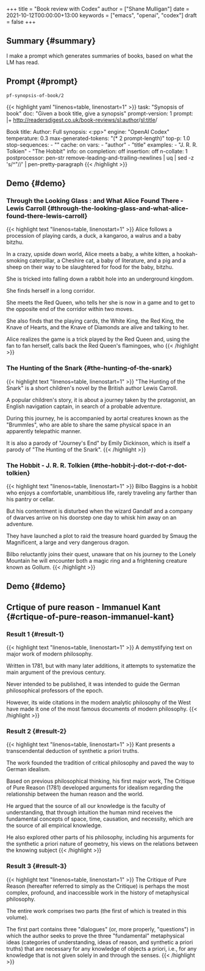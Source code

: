 +++
title = "Book review with Codex"
author = ["Shane Mulligan"]
date = 2021-10-12T00:00:00+13:00
keywords = ["emacs", "openai", "codex"]
draft = false
+++

## Summary {#summary}

I make a prompt which generates summaries of
books, based on what the LM has read.


## Prompt {#prompt}

`pf-synopsis-of-book/2`

{{< highlight yaml "linenos=table, linenostart=1" >}}
task: "Synopsis of book"
doc: "Given a book title, give a synopsis"
prompt-version: 1
prompt: |+
  http://readersdigest.co.uk/book-reviews/<sl:author>/<sl:title>/

  <delim>
  Book title: <q:title>
  <delim>
  Author: <q:author>
  <delim>
  Full synopsis: <:pp>"
engine: "OpenAI Codex"
temperature: 0.3
max-generated-tokens: "(* 2 prompt-length)"
top-p: 1.0
stop-sequences:
- "<delim>"
cache: on
vars:
- "author"
- "title"
examples:
- "J. R. R. Tolkien"
- "The Hobbit"
info: on
completion: off
insertion: off
n-collate: 1
postprocessor: pen-str remove-leading-and-trailing-newlines | uq | sed -z 's/^"//' | pen-pretty-paragraph
{{< /highlight >}}


## Demo {#demo}


### Through the Looking Glass : and What Alice Found There - Lewis Carroll {#through-the-looking-glass-and-what-alice-found-there-lewis-carroll}

{{< highlight text "linenos=table, linenostart=1" >}}
Alice follows a procession of playing cards, a
duck, a kangaroo, a walrus and a baby bitzhu.

In a crazy, upside down world, Alice meets a
baby, a white kitten, a hookah-smoking
caterpillar, a Cheshire cat, a baby of
literature, and a pig and a sheep on their way
to be slaughtered for food for the baby,
bitzhu.

She is tricked into falling down a rabbit hole
into an underground kingdom.

She finds herself in a long corridor.

She meets the Red Queen, who tells her she is
now in a game and to get to the opposite end
of the corridor within two moves.

She also finds that the playing cards, the
White King, the Red King, the Knave of Hearts,
and the Knave of Diamonds are alive and
talking to her.

Alice realizes the game is a trick played by
the Red Queen and, using the fan to fan
herself, calls back the Red Queen's
flamingoes, who
{{< /highlight >}}


### The Hunting of the Snark {#the-hunting-of-the-snark}

{{< highlight text "linenos=table, linenostart=1" >}}
"The Hunting of the Snark" is a short
children's novel by the British author Lewis
Carroll.

A popular children's story, it is about a
journey taken by the protagonist, an English
navigation captain, in search of a probable
adventure.

During this journey, he is accompanied by
aortal creatures known as the "Brummles", who
are able to share the same physical space in
an apparently telepathic manner.

It is also a parody of "Journey's End" by
Emily Dickinson, which is itself a parody of
"The Hunting of the Snark".
{{< /highlight >}}


### The Hobbit - J. R. R. Tolkien {#the-hobbit-j-dot-r-dot-r-dot-tolkien}

{{< highlight text "linenos=table, linenostart=1" >}}
Bilbo Baggins is a hobbit who enjoys a
comfortable, unambitious life, rarely
traveling any farther than his pantry or
cellar.

But his contentment is disturbed when the
wizard Gandalf and a company of dwarves arrive
on his doorstep one day to whisk him away on
an adventure.

They have launched a plot to raid the treasure
hoard guarded by Smaug the Magnificent, a
large and very dangerous dragon.

Bilbo reluctantly joins their quest, unaware
that on his journey to the Lonely Mountain he
will encounter both a magic ring and a
frightening creature known as Gollum.
{{< /highlight >}}


## Demo {#demo}

<!-- Play on asciinema.com -->
<!-- <a title="asciinema recording" href="https://asciinema.org/a/xe1JYXcKFyFfKvxG0bteYt5tR" target="_blank"><img alt="asciinema recording" src="https://asciinema.org/a/xe1JYXcKFyFfKvxG0bteYt5tR.svg" /></a> -->
<!-- Play on the blog -->
<script src="https://asciinema.org/a/xe1JYXcKFyFfKvxG0bteYt5tR.js" id="asciicast-xe1JYXcKFyFfKvxG0bteYt5tR" async></script>


## Crtique of pure reason - Immanuel Kant {#crtique-of-pure-reason-immanuel-kant}


### Result 1 {#result-1}

{{< highlight text "linenos=table, linenostart=1" >}}
A demystifying text on major work of modern
philosophy.

Written in 1781, but with many later
additions, it attempts to systematize the main
argument of the previous century.

Never intended to be published, it was
intended to guide the German philosophical
professors of the epoch.

However, its wide citations in the modern
analytic philosophy of the West have made it
one of the most famous documents of modern
philosophy.
{{< /highlight >}}


### Result 2 {#result-2}

{{< highlight text "linenos=table, linenostart=1" >}}
Kant presents a transcendental deduction of
synthetic a priori truths.

The work founded the tradition of critical
philosophy and paved the way to German
idealism.

Based on previous philosophical thinking, his
first major work, The Critique of Pure Reason
(1781) developed arguments for idealism
regarding the relationship between the human
reason and the world.

He argued that the source of all our knowledge
is the faculty of understanding, that through
intuition the human mind receives the
fundamental concepts of space, time,
causation, and necessity, which are the source
of all empirical knowledge.

He also explored other parts of his
philosophy, including his arguments for the
synthetic a priori nature of geometry, his
views on the relations between the knowing
subject
{{< /highlight >}}


### Result 3 {#result-3}

{{< highlight text "linenos=table, linenostart=1" >}}
The Critique of Pure Reason (hereafter
referred to simply as the Critique) is perhaps
the most complex, profound, and inaccessible
work in the history of metaphysical
philosophy.

The entire work comprises two parts (the first
of which is treated in this volume).

The first part contains three "dialogues" (or,
more properly, "questions") in which the
author seeks to prove the three "fundamental"
metaphysical ideas (categories of
understanding, ideas of reason, and synthetic
a priori truths) that are necessary for any
knowledge of objects a priori, i.e., for any
knowledge that is not given solely in and
through the senses.
{{< /highlight >}}
